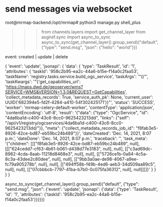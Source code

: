 
# send messages via websocket

root@mrmap-backend:/opt/mrmap# python3 manage.py shell_plus

>>> from channels.layers import get_channel_layer
>>> from asgiref.sync import async_to_sync
>>> async_to_sync(get_channel_layer().group_send)("default", {"type": "send.msg", "json": {"hello": "world"}})

event: created | update | delete

{
    'event': 'update',
    'jsonapi': {
        'data': {
            'type': 'TaskResult',
            'id': '1',
            'attributes': {
                'taskId': '958c2b95-ea2c-44a6-b15e-f14a0c2faa53',
                'taskName': 'registry.tasks.service.build_ogc_service',
                'taskArgs': '"()"',
                'taskKwargs': '"{'get_capabilities_url': 'https://maps.dwd.de/geoserver/wms?SERVICE=WMS&VERSION=1.3.0&REQUEST=GetCapabilities', 'collect_metadata_records': True, 'service_auth_pk': None, 'current_user': UUID('682394e5-fd2f-4284-a410-54f302425171')}"',
                'status': 'SUCCESS',
                'worker': 'mrmap-celery-default-worker',
                'contentType': 'application/json',
                'contentEncoding': 'utf-8',
                'result': '{"data": {"type": "OgcService", "id": "4da6ba1d-c400-43c6-8cc0-9625423213dd", "links": {"self": "/api/v1/registry/ogcservices/4da6ba1d-c400-43c6-8cc0-9625423213dd/"}}, "meta": {"collect_metadata_records_job_id": "f8fab3e5-8926-42ce-bd87-eb59bc24b489"}}',
                'dateCreated': 'Dec. 14, 2021, 8:07 p.m.',
                'dateDone': 'Dec. 14, 2021, 8:07 p.m.',
                'traceback': '',
                'task_meta': '{"children": [[["f8fab3e5-8926-42ce-bd87-eb59bc24b489", null], [[["624cedd7-cf63-4b61-b061-d438d77e3183", null], null], [["c3ad69dc-8982-4cda-8aab-11218d8468e3", null], null], [["5726ce1b-0a84-4c5a-8c3a-43dee2c80dee", null], null], [["9bb3a0ae-de98-4067-a9ee-fc79a905278b", null], null], [["494ff58b-f49b-4ed6-aeb3-34d509aa89c5", null], null], [["07cbbbcb-7797-41ba-b7b0-0c075fa36312", null], null]]]]}'
            }
        }
    }
}


async_to_sync(get_channel_layer().group_send)("default", {"type": "send.msg", "json": {'event': 'update', 'jsonapi': {'data': {'type': 'TaskResult', 'id': '1', 'attributes': {'taskId': '958c2b95-ea2c-44a6-b15e-f14a0c2faa53'}}}}})